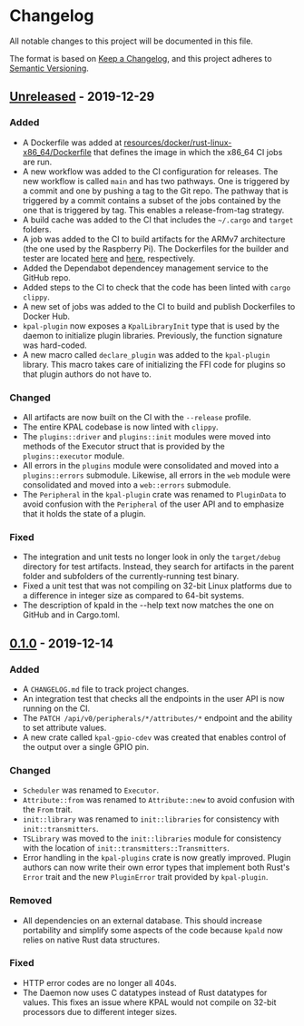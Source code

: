 # Changelog
All notable changes to this project will be documented in this file.

The format is based on [Keep a Changelog](https://keepachangelog.com/en/1.0.0/), and this project
adheres to [Semantic Versioning](https://semver.org/spec/v2.0.0.html).

## [Unreleased] - 2019-12-29
### Added
- A Dockerfile was added at
  [resources/docker/rust-linux-x86_64/Dockerfile](resources/docker/rust-linux-x86_64/Dockerfile)
  that defines the image in which the x86_64 CI jobs are run.
- A new workflow was added to the CI configuration for releases. The new workflow is called `main`
  and has two pathways. One is triggered by a commit and one by pushing a tag to the Git repo. The
  pathway that is triggered by a commit contains a subset of the jobs contained by the one that is
  triggered by tag. This enables a release-from-tag strategy.
- A build cache was added to the CI that includes the `~/.cargo` and `target` folders.
- A job was added to the CI to build artifacts for the ARMv7 architecture (the one used by the
  Raspberry Pi). The Dockerfiles for the builder and tester are located
  [here](resources/docker/rust_cross_armv7-linux-x86_64/Dockerfile) and
  [here](resources/docker/kpal_tester-linux-armv7/Dockerfile), respectively.
- Added the Dependabot dependencey management service to the GitHub repo.
- Added steps to the CI to check that the code has been linted with `cargo clippy`.
- A new set of jobs was added to the CI to build and publish Dockerfiles to Docker Hub.
- `kpal-plugin` now exposes a `KpalLibraryInit` type that is used by the daemon to initialize
  plugin libraries. Previously, the function signature was hard-coded.
- A new macro called `declare_plugin` was added to the `kpal-plugin` library. This macro takes care
  of initializing the FFI code for plugins so that plugin authors do not have to.

### Changed
- All artifacts are now built on the CI with the `--release` profile.
- The entire KPAL codebase is now linted with `clippy`.
- The `plugins::driver` and `plugins::init` modules were moved into methods of the Executor struct
  that is provided by the `plugins::executor` module.
- All errors in the `plugins` module were consolidated and moved into a `plugins::errors`
  submodule. Likewise, all errors in the `web` module were consolidated and moved into a
  `web::errors` submodule.
- The `Peripheral` in the `kpal-plugin` crate was renamed to `PluginData` to avoid confusion with
  the `Peripheral` of the user API and to emphasize that it holds the state of a plugin.

### Fixed
- The integration and unit tests no longer look in only the `target/debug` directory for test
  artifacts. Instead, they search for artifacts in the parent folder and subfolders of the
  currently-running test binary.
- Fixed a unit test that was not compiling on 32-bit Linux platforms due to a difference in integer
  size as compared to 64-bit systems.
- The description of kpald in the --help text now matches the one on GitHub and in Cargo.toml.

## [0.1.0] - 2019-12-14
### Added
- A `CHANGELOG.md` file to track project changes.
- An integration test that checks all the endpoints in the user API is now running on the CI.
- The `PATCH /api/v0/peripherals/*/attributes/*` endpoint and the ability to set attribute values.
- A new crate called `kpal-gpio-cdev` was created that enables control of the output over a single
  GPIO pin.

### Changed
- `Scheduler` was renamed to `Executor`.
- `Attribute::from` was renamed to `Attribute::new` to avoid confusion with the `From` trait.
- `init::library` was renamed to `init::libraries` for consistency with `init::transmitters`.
- `TSLibrary` was moved to the `init::libraries` module for consistency with the location of
  `init::transmitters::Transmitters`.
- Error handling in the `kpal-plugins` crate is now greatly improved. Plugin authors can now write
  their own error types that implement both Rust's `Error` trait and the new `PluginError` trait
  provided by `kpal-plugin`.

### Removed
- All dependencies on an external database. This should increase portability and simplify some
  aspects of the code because `kpald` now relies on native Rust data structures.

### Fixed
- HTTP error codes are no longer all 404s.
- The Daemon now uses C datatypes instead of Rust datatypes for values. This fixes an issue where
  KPAL would not compile on 32-bit processors due to different integer sizes.

[Unreleased]: https://github.com/kmdouglass/kpal/compare/0.1.0...HEAD
[0.1.0]: https://github.com/kmdouglass/kpal/releases/tag/0.1.0

